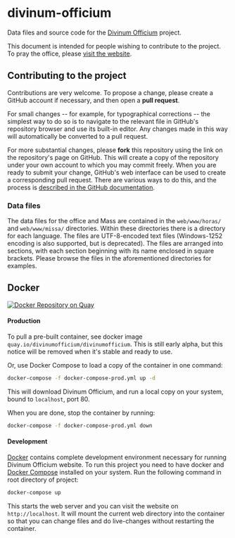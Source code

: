 # divinum-officium
Data files and source code for the
[Divinum Officium](http://www.divinumofficium.com/) project.

This document is intended for people wishing to contribute to the project. To
pray the office, please [visit the website](http://www.divinumofficium.com/).

## Contributing to the project

Contributions are very welcome. To propose a change, please create a GitHub
account if necessary, and then open a **pull request**.

For small changes -- for example, for typographical corrections -- the simplest
way to do so is to navigate to the relevant file in GitHub's repository browser
and use its built-in editor. Any changes made in this way will automatically be
converted to a pull request.

For more substantial changes, please **fork** this repository using the link on
the repository's page on GitHub. This will create a copy of the repository
under your own account to which you may commit freely. When you are ready to
submit your change, GitHub's web interface can be used to create a
corresponding pull request. There are various ways to do this, and the
process is [described in the GitHub
documentation](https://help.github.com/articles/using-pull-requests/).

### Data files

The data files for the office and Mass are contained in the `web/www/horas/`
and `web/www/missa/` directories. Within these directories there is a directory
for each language. The files are UTF-8-encoded text files (Windows-1252
encoding is also supported, but is deprecated). The files are arranged into
sections, with each section beginning with its name enclosed in square
brackets. Please browse the files in the aforementioned directories for
examples.

## Docker

[![Docker Repository on Quay](https://quay.io/repository/divinumofficium/divinumofficium/status "Docker Repository on Quay")](https://quay.io/repository/divinumofficium/divinumofficium)

#### Production

To pull a pre-built container, see docker image `quay.io/divinumofficium/divinumofficium`. 
This is still early alpha, but this notice will be removed when it's
stable and ready to use.

Or, use Docker Compose to load a copy of the container in one command:

```bash
docker-compose -f docker-compose-prod.yml up -d
```

This will download Divinum Officium, and run a local copy on your system, bound to 
`localhost`, port 80.

When you are done, stop the container by running:

```bash
docker-compose -f docker-compose-prod.yml down
```

#### Development

[Docker](https://docker.com/) contains complete development environment
necessary for running Divinum Officium website. To run this project you need to
have docker and [Docker Compose](https://docs.docker.com/compose/) installed on
your system. Run the following command in root directory of project:

```bash
docker-compose up
```

This starts the web server and you can visit the website on
`http://localhost`. It will mount the current web directory into the container 
so that you can change files and do live-changes without restarting the container.



